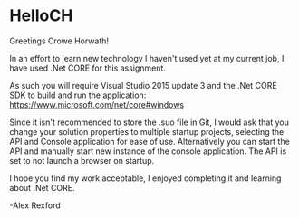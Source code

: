 # HelloCH

Greetings Crowe Horwath!

In an effort to learn new technology I haven't used yet at my current job, I have used .Net CORE for this assignment. 

As such you will require Visual Studio 2015 update 3 and the .Net CORE SDK to build and run the application: 
https://www.microsoft.com/net/core#windows

Since it isn't recommended to store the .suo file in Git, I would ask that you change your solution properties to multiple
startup projects, selecting the API and Console application for ease of use.  Alternatively you can start the API and manually start
new instance of the console application.  The API is set to not launch a browser on startup.

I hope you find my work acceptable, I enjoyed completing it and learning about .Net CORE.

-Alex Rexford
